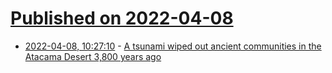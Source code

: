 # [Published on 2022-04-08](index.md)

* [2022-04-08, 10:27:10](https://news.ycombinator.com/item?id=30955318) - [A tsunami wiped out ancient communities in the Atacama Desert 3,800 years ago](https://arstechnica.com/science/2022/04/a-tsunami-wiped-out-ancient-communities-the-atacama-desert-3800-years-ago/)
